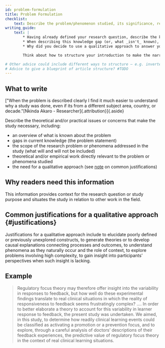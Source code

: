 ```yaml
---
id: problem-formulation
title: Problem Formulation
checklist: 
    text: Describe the problem/phenomenon studied, its significance, relevant theory and empirical work, and gaps in current knowledge.
writing_guide:
    text: |
        * Having already defined your research question, describe the knowledge gap this question fills. 
        * When describing this knowledge gap (or, what _isn't_ known), give an overview of what _is_ known about the problem and the key research this knowledge comes from.
        * Why did you decide to use a qualitative approach to answer your question, instead of a purely quantitative approach?

        Think about how to structure your introduction to make the narrative clear and compelling. 

# Other advice could include different ways to structure – e.g. inverted funnel, problem first, catchy example hook
# Advice to give a blueprint of article structure? #TODO
---
```


## What to write

["When the problem is described clearly I find it much easier to understand why a study was done, even if its from a different subject area, country, or decade."[Nkinda Akaro - Researcher]{.attribution}]{.aside}

Describe the theoretical and/or practical issues or concerns that make the study necessary, including:

* an overview of what is known about the problem
* gaps in current knowledge (the problem statement)
* the scope of the research problem or phenomena addressed in the study (what will and will not be included)
* theoretical and/or empirical work directly relevant to the problem or phenomena studied
* the need for a qualitative approach (see [note](#justifications) on common justifications)

## Why readers need this information

This information provides context for the research question or study purpose and situates the study in relation to other work in the field.

## Common justifications for a qualitative approach {#justifications}

Justifications for a qualitative approach include to elucidate poorly defined or previously unexplored constructs, to generate theories or to develop causal explanations connecting processes and outcomes, to understand phenomena as they naturally occur and the role of context, to explore problems involving high complexity, to gain insight into participants’ perspectives when such insight is lacking.

## Example

> Regulatory focus theory may therefore offer insight into the variability in responses to feedback, but how well do these experimental findings translate to real clinical situations in which the reality of responsiveness to feedback seems frustratingly complex? .... In order to better elaborate a theory to account for this variability in learner response to feedback, the present study was undertaken. We aimed, in this study, to determine how readily clinical learning events could be classified as activating a promotion or a prevention focus, and to explore, through a careful analysis of doctors’ descriptions of their feedback experiences, the predictive value of regulatory focus theory in the context of real clinical learning situations.

<!-- #TODO: do we need to justify why these are all necessary? -->

<!-- #TODO: Design advice / resources -->